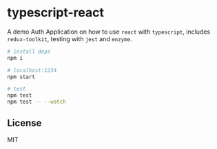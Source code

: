 # typescript-react

A demo Auth Application on how to use `react` with `typescript`, includes `redux-toolkit`, testing with `jest` and `enzyme`.

```sh
# install deps
npm i

# localhost:1234
npm start

# test
npm test
npm test -- --watch
```

## License

MIT